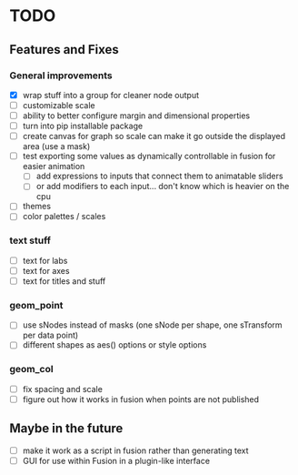 # TODO

## Features and Fixes

### General improvements

- [X] wrap stuff into a group for cleaner node output
- [ ] customizable scale
- [ ] ability to better configure margin and dimensional properties
- [ ] turn into pip installable package
- [ ] create canvas for graph so scale can make it go outside the displayed area (use a mask)
- [ ] test exporting some values as dynamically controllable in fusion for easier animation
  - [ ] add expressions to inputs that connect them to animatable sliders
  - [ ] or add modifiers to each input... don't know which is heavier on the cpu
- [ ] themes
- [ ] color palettes / scales

### text stuff

- [ ] text for labs
- [ ] text for axes
- [ ] text for titles and stuff

### geom_point

- [ ] use sNodes instead of masks (one sNode per shape, one sTransform per data point)
- [ ] different shapes as aes() options or style options

### geom_col

- [ ] fix spacing and scale
- [ ] figure out how it works in fusion when points are not published

## Maybe in the future

- [ ] make it work as a script in fusion rather than generating text
- [ ] GUI for use within Fusion in a plugin-like interface
